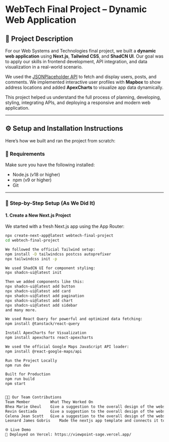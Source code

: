 # WebTech Final Project – Dynamic Web Application

## 📌 Project Description

For our Web Systems and Technologies final project, we built a **dynamic web application** using **Next.js**, **Tailwind CSS**, and **ShadCN UI**. Our goal was to apply our skills in frontend development, API integration, and data visualization in a real-world scenario.

We used the [JSONPlaceholder API](https://jsonplaceholder.typicode.com/) to fetch and display users, posts, and comments. We implemented interactive user profiles with **Mapbox** to show address locations and added **ApexCharts** to visualize app data dynamically.

This project helped us understand the full process of planning, developing, styling, integrating APIs, and deploying a responsive and modern web application.

---

## ⚙️ Setup and Installation Instructions

Here’s how we built and ran the project from scratch:

### 🧩 Requirements

Make sure you have the following installed:

- Node.js (v18 or higher)
- npm (v9 or higher)
- Git

---

### 🚀 Step-by-Step Setup (As We Did It)

#### 1. **Create a New Next.js Project**

We started with a fresh Next.js app using the App Router:

```bash
npx create-next-app@latest webtech-final-project
cd webtech-final-project

We followed the official Tailwind setup:
npm install -D tailwindcss postcss autoprefixer
npx tailwindcss init -p

We used ShadCN UI for component styling:
npx shadcn-ui@latest init

Then we added components like this:
npx shadcn-ui@latest add button
npx shadcn-ui@latest add card
npx shadcn-ui@latest add pagination
npx shadcn-ui@latest add chart
npx shadcn-ui@latest add sidebar
and many more.

We used React Query for powerful and optimized data fetching:
npm install @tanstack/react-query

Install ApexCharts for Visualization
npm install apexcharts react-apexcharts

We used the official Google Maps JavaScript API loader:
npm install @react-google-maps/api

Run the Project Locally
npm run dev

Built for Production
npm run build
npm start


👨‍💻 Our Team Contributions
Team Member	        What They Worked On
Bhea Marie Gheul	Give a suggestion to the overall design of the website.
Revin Gestiada		Give a suggestion to the overall design of the website.
Celena Jean Scott	Give a suggestion to the overall design of the website.
Leonard James Gobris	Made the nextjs app template and connects it to GitHub repository. Copy the dashboard type template and edited it. Made both backend and frontend developing. Uploading to vercel.

🌐 Live Demo
🔗 Deployed on Vercel: https://viewpoint-sage.vercel.app/
